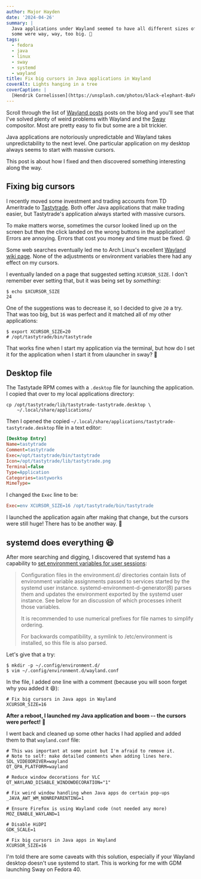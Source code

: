 ```yaml
---
author: Major Hayden
date: '2024-04-26'
summary: |
  Java applications under Wayland seemed to have all different sizes of cursors, but
  some were way, way, too big. 🐘
tags: 
  - fedora
  - java
  - linux
  - sway
  - systemd
  - wayland
title: Fix big cursors in Java applications in Wayland
coverAlt: Lights hanging in a tree
coverCaption: |
  [Hendrik Cornelissen](https://unsplash.com/photos/black-elephant-BaFAfMR6kF0) via Unsplash
---
```


Scroll through the list of [Wayland posts](/tags/wayland/) posts on the blog and you'll see that I've solved plenty of weird problems with Wayland and the [Sway](https://swaywm.org/) compositor.
Most are pretty easy to fix but some are a bit trickier.

Java applications are notoriously unpredictable and Wayland takes unpredictability to the next level.
One particular application on my desktop always seems to start with massive cursors.

This post is about how I fixed and then discovered something interesting along the way.

## Fixing big cursors

I recently moved some investment and trading accounts from TD Ameritrade to [Tastytrade](https://tastytrade.com/).
Both offer Java applications that make trading easier, but Tastytrade's application always started with massive cursors.

To make matters worse, sometimes the cursor looked lined up on the screen but then the click landed on the wrong buttons in the application!
Errors are annoying.
Errors that cost you money and time must be fixed. 😜

Some web searches eventually led me to Arch Linux's excellent [Wayland wiki page](https://wiki.archlinux.org/title/Wayland).
None of the adjustments or environment variables there had any effect on my cursors.

I eventually landed on a page that suggested setting `XCURSOR_SIZE`.
I don't remember ever setting that, but it was being set by _something_:

```console
$ echo $XCURSOR_SIZE
24
```

One of the suggestions was to decrease it, so I decided to give `20` a try.
That was too big, but `16` was perfect and it matched all of my other applications:

```console
$ export XCURSOR_SIZE=20
# /opt/tastytrade/bin/tastytrade
```

That works fine when I start my application via the terminal, but how do I set it for the application when I start it from ulauncher in sway? 🤔

## Desktop file

The Tastytade RPM comes with a `.desktop` file for launching the application.
I copied that over to my local applications directory:

```shell
cp /opt/tastytrade/lib/tastytrade-tastytrade.desktop \
    ~/.local/share/applications/
```

Then I opened the copied `~/.local/share/applications/tastytrade-tastytrade.desktop` file in a text editor:

```ini
[Desktop Entry]
Name=tastytrade
Comment=tastytrade
Exec=/opt/tastytrade/bin/tastytrade
Icon=/opt/tastytrade/lib/tastytrade.png
Terminal=false
Type=Application
Categories=tastyworks
MimeType=
```

I changed the `Exec` line to be:

```ini
Exec=env XCURSOR_SIZE=16 /opt/tastytrade/bin/tastytrade
```

I launched the application again after making that change, but the cursors were still huge!
There has to be another way. 🤔

## systemd does everything 😆

After more searching and digging, I discovered that systemd has a capability to [set environment variables for user sessions](https://www.freedesktop.org/software/systemd/man/latest/environment.d.html):

> Configuration files in the environment.d/ directories contain lists of environment variable assignments passed to services started by the systemd user instance. systemd-environment-d-generator(8) parses them and updates the environment exported by the systemd user instance. See below for an discussion of which processes inherit those variables.
>
> It is recommended to use numerical prefixes for file names to simplify ordering.
>
> For backwards compatibility, a symlink to /etc/environment is installed, so this file is also parsed.

Let's give that a try:

```console
$ mkdir -p ~/.config/environment.d/
$ vim ~/.config/environment.d/wayland.conf
```

In the file, I added one line with a comment (because you will soon forget why you added it 😄):

```shell
# Fix big cursors in Java apps in Wayland
XCURSOR_SIZE=16
```

**After a reboot, I launched my Java application and boom -- the cursors were perfect!** 🎉

I went back and cleaned up some other hacks I had applied and added them to that `wayland.conf` file:

```shell
# This was important at some point but I'm afraid to remove it.
# Note to self: make detailed comments when adding lines here.
SDL_VIDEODRIVER=wayland
QT_QPA_PLATFORM=wayland

# Reduce window decorations for VLC
QT_WAYLAND_DISABLE_WINDOWDECORATION="1"

# Fix weird window handling when Java apps do certain pop-ups
_JAVA_AWT_WM_NONREPARENTING=1

# Ensure Firefox is using Wayland code (not needed any more)
MOZ_ENABLE_WAYLAND=1

# Disable HiDPI
GDK_SCALE=1

# Fix big cursors in Java apps in Wayland
XCURSOR_SIZE=16
```

I'm told there are some caveats with this solution, especially if your Wayland desktop doesn't use systemd to start.
This is working for me with GDM launching Sway on Fedora 40.